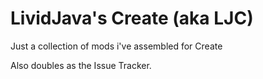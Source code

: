 # LividJava's Create (aka LJC)
Just a collection of mods i've assembled for Create

Also doubles as the Issue Tracker.
